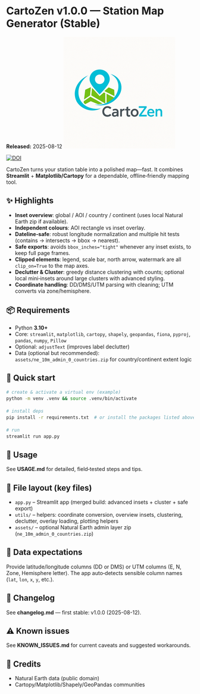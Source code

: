 # CartoZen v1.0.0 — Station Map Generator (Stable)

**Released:** 2025-08-12
![CartoZen Logo](assets/logo_small.png)

[![DOI](https://zenodo.org/badge/DOI/10.5281/zenodo.16814346.svg)](https://doi.org/10.5281/zenodo.16814346)

CartoZen turns your station table into a polished map—fast. It combines **Streamlit** + **Matplotlib/Cartopy** for a dependable, offline‑friendly mapping tool.

## ✨ Highlights
- **Inset overview**: global / AOI / country / continent (uses local Natural Earth zip if available).
- **Independent colours**: AOI rectangle vs inset overlay.
- **Dateline‑safe**: robust longitude normalization and multiple hit tests (contains → intersects → bbox → nearest).
- **Safe exports**: avoids `bbox_inches="tight"` whenever any inset exists, to keep full page frames.
- **Clipped elements**: legend, scale bar, north arrow, watermark are all `clip_on=True` to the map axes.
- **Declutter & Cluster**: greedy distance clustering with counts; optional local mini‑insets around large clusters with advanced styling.
- **Coordinate handling**: DD/DMS/UTM parsing with cleaning; UTM converts via zone/hemisphere.

## 📦 Requirements
- Python **3.10+**
- Core: `streamlit`, `matplotlib`, `cartopy`, `shapely`, `geopandas`, `fiona`, `pyproj`, `pandas`, `numpy`, `Pillow`
- Optional: `adjustText` (improves label declutter)
- Data (optional but recommended): `assets/ne_10m_admin_0_countries.zip` for country/continent extent logic

## 🚀 Quick start
```bash
# create & activate a virtual env (example)
python -m venv .venv && source .venv/bin/activate

# install deps
pip install -r requirements.txt  # or install the packages listed above

# run
streamlit run app.py
```

## 📑 Usage
See **USAGE.md** for detailed, field‑tested steps and tips.

## 🔧 File layout (key files)
- `app.py` – Streamlit app (merged build: advanced insets + cluster + safe export)
- `utils/` – helpers: coordinate conversion, overview insets, clustering, declutter, overlay loading, plotting helpers
- `assets/` – optional Natural Earth admin layer zip (`ne_10m_admin_0_countries.zip`)

## 🧩 Data expectations
Provide latitude/longitude columns (DD or DMS) or UTM columns (E, N, Zone, Hemisphere letter). The app auto‑detects sensible column names (`lat`, `lon`, `x`, `y`, etc.).

## 📝 Changelog
See **changelog.md** — first stable: v1.0.0 (2025-08-12).

## ⚠️ Known issues
See **KNOWN_ISSUES.md** for current caveats and suggested workarounds.

## 🙏 Credits
- Natural Earth data (public domain)
- Cartopy/Matplotlib/Shapely/GeoPandas communities
